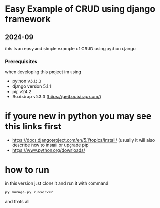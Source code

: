 # Easy Example of CRUD using django framework

## 2024-09
this is an easy and simple example of CRUD using python django

### Prerequisites
when developing this project im using
- python v3.12.3 
- django version 5.1.1
- pip v24.2
- Bootstrap  v5.3.3 (https://getbootstrap.com/)

# if youre new in python you may see this links first 
- https://docs.djangoproject.com/en/5.1/topics/install/ (usually it will also describe how to install or upgrade pip)
- https://www.python.org/downloads/

# how to run
in this version just clone it and run it with  command
```python
py manage.py runserver
```

and thats all